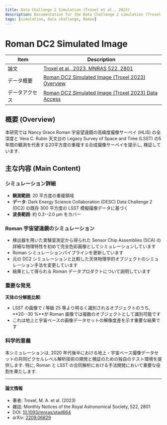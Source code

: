 ```yaml
---
title: Data Challenge 2 Simulation (Troxel et al., 2023)
description: Documentation for the Data Challenge 2 simulation (Troxel et al., 2023)
tags: [simulation, data challenge, Roman]
---
```


# Roman DC2 Simulated Image

|Item|Description|
|---|---|
|論文|[Troxel et al., 2023, MNRAS 522, 2801][Troxel]|
|データ概要|[Roman DC2 Simulated Image (Troxel 2023) Overview][IPAC]|
|データアクセス|[Roman DC2 Simulated Image (Troxel 2023) Data Access][access]|

[Troxel]: https://ui.adsabs.harvard.edu/abs/2023MNRAS.522.2801T/abstract
[IPAC]: https://irsa.ipac.caltech.edu/data/theory/Roman/Troxel2023/overview.html
[access]: https://irsa.ipac.caltech.edu/data/theory/Roman/Troxel2023/index.html

## 概要 (Overview)

本研究では Nancy Grace Roman 宇宙望遠鏡の高緯度撮像サーベイ (HLIS) の全深度と Vera C. Rubin 天文台の Legacy Survey of Space and Time (LSST) の5年間の観測を代表する20平方度の重複する合成撮像サーベイを提示し, 検証しています.

## 主な内容 (Main Content)

### シミュレーション詳細
- **観測範囲**: 20 平方度の重複領域
- **データ**: Dark Energy Science Collaboration (DESC) Data Challenge 2 (DC2) の既存 300 平方度の LSST 模擬撮像データに基づく
- **波長範囲**: 約 0.3--2.0 &mu;m をカバー

### Roman 宇宙望遠鏡のシミュレーション
- 検出器を用いた実験室測定から得られた Sensor Chip Assemblies (SCA) の詳細な物理特性を初めて完全色彩画像としてシミュレーションしています
- Roman シミュレーションパイプラインを更新しています
- 元の DC2 シミュレーションと比較した天体物理学的オブジェクトのシミュレーション手法を変更しています
- 結果として得られる Roman データプロダクトについて説明しています

### 重要な発見
**天体の分解能比較**:
- LSST の画像で $i$ 等級 25 等より明るく識別されるオブジェクトのうち, **20--30 %**が Roman 画像では複数のオブジェクトとして識別可能です
- これは地上と宇宙ベースの画像データセットの解像度差を示す重要な結果です

### 科学的意義
本シミュレーションは, 2020 年代後半における地上・宇宙ベース撮像データセットの共同ピクセルレベル解析技術の開発と検証のための独自のテスト環境を提供します. 特に, Roman と LSST の合同解析における手法開発において重要な役割を果たします.

---

#### 論文情報

- 著者: Troxel, M. A. et al. (2023)
- 雑誌: Monthly Notices of the Royal Astronomical Society, 522, 2801
- DOI: [10.1093/mnras/stad664](https://doi.org/10.1093/mnras/stad664)
- arXiv: [2209.06829](https://arxiv.org/abs/2209.06829)

